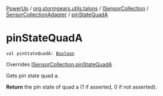 [PowerUp](../../../index.md) / [org.stormgears.utils.talons](../../index.md) / [ISensorCollection](../index.md) / [SensorCollectionAdapter](index.md) / [pinStateQuadA](./pin-state-quad-a.md)

# pinStateQuadA

`val pinStateQuadA: `[`Boolean`](https://kotlinlang.org/api/latest/jvm/stdlib/kotlin/-boolean/index.html)

Overrides [ISensorCollection.pinStateQuadA](../pin-state-quad-a.md)

Gets pin state quad a.

**Return**
the pin state of quad a (1 if asserted, 0 if not asserted).

